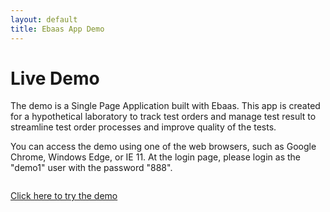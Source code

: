 ```yaml
---
layout: default
title: Ebaas App Demo
---
```


<div class="post">
  <h1 class="pageTitle">Live Demo</h1>
	<p>The demo is a Single Page Application built with Ebaas. This app is created for a hypothetical laboratory to track test orders and manage test result to streamline test order processes and improve quality of the tests.</p> 
	<p>
	You can access the demo using one of the web browsers, such as Google Chrome, Windows Edge, or IE 11. At the login page, please login as the "demo1" user with the password "888".
	</p>
	<p>	
  	  <img src="{{'/assets/img/demo-login.png' | prepend: site.baseurl }}" alt="">
	  </p>
	  <p>
	<a target="_blank" href="http://ec2-54-91-101-44.compute-1.amazonaws.com:8080/#/login" class="next button__outline">Click here to try the demo</a>
	</p>
</div>
